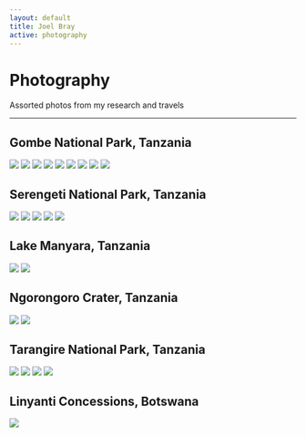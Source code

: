 ```yaml
---
layout: default
title: Joel Bray
active: photography
---
```


<p><h1>Photography</h1></p>

Assorted photos from my research and travels

___

## Gombe National Park, Tanzania

<img src="/assets/images/wildlife/gombe/DSC_0779.jpg">

<img src="/assets/images/wildlife/gombe/DSC_0847.jpg">

<img src="/assets/images/wildlife/gombe/DSC_0905.jpg">

<img src="/assets/images/wildlife/gombe/DSC_1374.jpg">

<img src="/assets/images/wildlife/gombe/DSC_2875.jpg">

<img src="/assets/images/wildlife/gombe/DSC_3025.jpg">

<img src="/assets/images/wildlife/gombe/DSC_4576.jpg">

<img src="/assets/images/wildlife/gombe/DSC_4972.jpg">

<img src="/assets/images/wildlife/gombe/DSC_7174.jpg">

## Serengeti National Park, Tanzania

<img src="/assets/images/wildlife/safari/DSC_0025.jpg">

<img src="/assets/images/wildlife/safari/DSC_0067.jpg">

<img src="/assets/images/wildlife/safari/DSC_0325.jpg">

<img src="/assets/images/wildlife/safari/DSC_0522.jpg">

<img src="/assets/images/wildlife/safari/DSC_0945.jpg">

## Lake Manyara, Tanzania

<img src="/assets/images/wildlife/safari/DSC_1059.jpg">

<img src="/assets/images/wildlife/safari/DSC_1173.jpg">

## Ngorongoro Crater, Tanzania

<img src="/assets/images/wildlife/safari/DSC_1476.jpg">

<img src="/assets/images/wildlife/safari/DSC_1718.jpg">

## Tarangire National Park, Tanzania

<img src="/assets/images/wildlife/safari/DSC_2558.jpg">

<img src="/assets/images/wildlife/safari/DSC_2700.jpg">

<img src="/assets/images/wildlife/safari/DSC_2725.jpg">

<img src="/assets/images/wildlife/safari/DSC_2729.jpg">

## Linyanti Concessions, Botswana

<img src="/assets/images/wildlife/safari/DSC_3062.jpg">